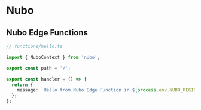 # Nubo

## Nubo Edge Functions

```typescript
// functions/hello.ts

import { NuboContext } from 'nubo';

export const path = '/';

export const handler = () => {
  return {
    message: `Hello from Nubo Edge Function in ${process.env.NUBO_REGION}`,
  };
};
```
